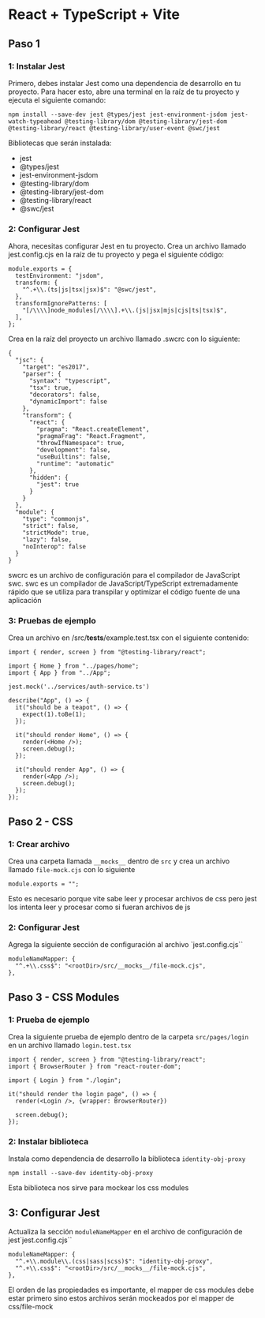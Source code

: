 # React + TypeScript + Vite

## Paso 1

### 1: Instalar Jest

Primero, debes instalar Jest como una dependencia de desarrollo en tu proyecto.
Para hacer esto, abre una terminal en la raíz de tu proyecto y ejecuta el siguiente comando:

```
npm install --save-dev jest @types/jest jest-environment-jsdom jest-watch-typeahead @testing-library/dom @testing-library/jest-dom @testing-library/react @testing-library/user-event @swc/jest
```

Bibliotecas que serán instalada:

- jest
- @types/jest
- jest-environment-jsdom
- @testing-library/dom
- @testing-library/jest-dom
- @testing-library/react
- @swc/jest

### 2: Configurar Jest

Ahora, necesitas configurar Jest en tu proyecto.
Crea un archivo llamado jest.config.cjs en la raíz de tu proyecto y pega el siguiente código:

```
module.exports = {
  testEnvironment: "jsdom",
  transform: {
    "^.+\\.(ts|js|tsx|jsx)$": "@swc/jest",
  },
  transformIgnorePatterns: [
    "[/\\\\]node_modules[/\\\\].+\\.(js|jsx|mjs|cjs|ts|tsx)$",
  ],
};
```
Crea en la raíz del proyecto un archivo llamado .swcrc con lo siguiente:

```
{
  "jsc": {
    "target": "es2017",
    "parser": {
      "syntax": "typescript",
      "tsx": true,
      "decorators": false,
      "dynamicImport": false
    },
    "transform": {
      "react": {
        "pragma": "React.createElement",
        "pragmaFrag": "React.Fragment",
        "throwIfNamespace": true,
        "development": false,
        "useBuiltins": false,
        "runtime": "automatic"
      },
      "hidden": {
        "jest": true
      }
    }
  },
  "module": {
    "type": "commonjs",
    "strict": false,
    "strictMode": true,
    "lazy": false,
    "noInterop": false
  }
}
```

swcrc es un archivo de configuración para el compilador de JavaScript swc.
swc es un compilador de JavaScript/TypeScript extremadamente rápido que se utiliza para transpilar y optimizar el código fuente de una aplicación

### 3: Pruebas de ejemplo

Crea un archivo en /src/__tests__/example.test.tsx con el siguiente contenido:

```
import { render, screen } from "@testing-library/react";

import { Home } from "../pages/home";
import { App } from "../App";

jest.mock('../services/auth-service.ts')

describe("App", () => {
  it("should be a teapot", () => {
    expect(1).toBe(1);
  });

  it("should render Home", () => {
    render(<Home />);
    screen.debug();
  });

  it("should render App", () => {
    render(<App />);
    screen.debug();
  });
});

```

## Paso 2 - CSS

### 1: Crear archivo

Crea una carpeta llamada `__mocks__` dentro de `src` y crea un archivo llamado `file-mock.cjs` con lo siguiente

```
module.exports = "";
```

Esto es necesario porque vite sabe leer y procesar archivos de css pero jest los intenta leer y procesar como si fueran archivos de js


### 2: Configurar Jest

Agrega la siguiente sección de configuración al archivo `jest.config.cjs``
```
moduleNameMapper: {
  "^.+\\.css$": "<rootDir>/src/__mocks__/file-mock.cjs",
},
```

## Paso 3 - CSS Modules

### 1: Prueba de ejemplo

Crea la siguiente prueba de ejemplo dentro de la carpeta `src/pages/login` en un archivo llamado `login.test.tsx`

```
import { render, screen } from "@testing-library/react";
import { BrowserRouter } from "react-router-dom";

import { Login } from "./login";

it("should render the login page", () => {
  render(<Login />, {wrapper: BrowserRouter})

  screen.debug();
});
```

### 2: Instalar biblioteca

Instala como dependencia de desarrollo la biblioteca `identity-obj-proxy`

```
npm install --save-dev identity-obj-proxy
```

Esta biblioteca nos sirve para mockear los css modules


## 3: Configurar Jest

Actualiza la sección `moduleNameMapper` en el archivo de configuración de jest`jest.config.cjs``
```
moduleNameMapper: {
  "^.+\\.module\\.(css|sass|scss)$": "identity-obj-proxy",
  "^.+\\.css$": "<rootDir>/src/__mocks__/file-mock.cjs",
},
```

El orden de las propiedades es importante, el mapper de css modules debe estar primero sino estos archivos serán mockeados por el mapper de css/file-mock
